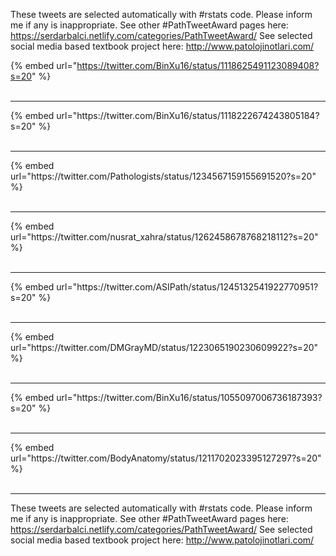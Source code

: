 

These tweets are selected automatically with #rstats code. Please inform me if any is inappropriate.
See other #PathTweetAward pages here: https://serdarbalci.netlify.com/categories/PathTweetAward/ 
See selected social media based textbook project here: http://www.patolojinotlari.com/

{% embed url="https://twitter.com/BinXu16/status/1118625491123089408?s=20" %}<br>
<br>
<hr>
{% embed url="https://twitter.com/BinXu16/status/1118222674243805184?s=20" %}<br>
<br>
<hr>
{% embed url="https://twitter.com/Pathologists/status/1234567159155691520?s=20" %}<br>
<br>
<hr>
{% embed url="https://twitter.com/nusrat_xahra/status/1262458678768218112?s=20" %}<br>
<br>
<hr>
{% embed url="https://twitter.com/ASIPath/status/1245132541922770951?s=20" %}<br>
<br>
<hr>
{% embed url="https://twitter.com/DMGrayMD/status/1223065190230609922?s=20" %}<br>
<br>
<hr>
{% embed url="https://twitter.com/BinXu16/status/1055097006736187393?s=20" %}<br>
<br>
<hr>
{% embed url="https://twitter.com/BodyAnatomy/status/1211702023395127297?s=20" %}<br>
<br>
<hr>


These tweets are selected automatically with #rstats code. Please inform me if any is inappropriate.
See other #PathTweetAward pages here: https://serdarbalci.netlify.com/categories/PathTweetAward/ 
See selected social media based textbook project here: http://www.patolojinotlari.com/

